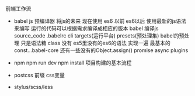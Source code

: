 前端工作流

- babel js 预编译器 将js的未来 现在使用
es6 以前 es6以后
使用最新的js语法来编写 运行的代码可以根据需求编译成相应的版本
babel 编译js
source_code .babelrc cli targets(运行平台)
presets(预处理集)
babel的预处理 只是语法糖 class 没有
es5里没有的es6的语法 实现一遍 最基本的const...babel-core
还有一些没有的Object.assign() promise async 
plugins 


- npm 
    npm run dev
    npm install
    项目构建的基本流程
- postcss
    前缀 css变量 
- stylus/scss/less